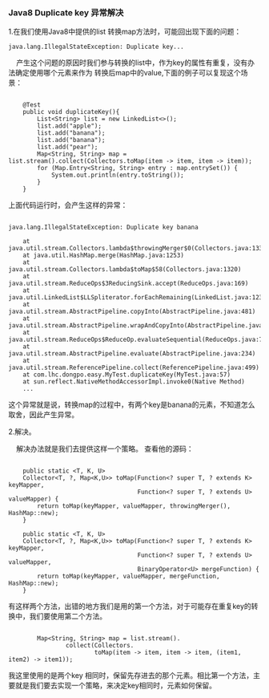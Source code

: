 
### Java8 Duplicate key 异常解决

1.在我们使用Java8中提供的list 转换map方法时，可能回出现下面的问题：
    
    java.lang.IllegalStateException: Duplicate key...
    
    
    
&nbsp;&nbsp;&nbsp;&nbsp;产生这个问题的原因时我们参与转换的list中，作为key的属性有重复，没有办法确定使用哪个元素来作为
转换后map中的value,下面的例子可以复现这个场景：

```

    @Test
    public void duplicateKey(){
        List<String> list = new LinkedList<>();
        list.add("apple");
        list.add("banana");
        list.add("banana");
        list.add("pear");
        Map<String, String> map = list.stream().collect(Collectors.toMap(item -> item, item -> item));
        for (Map.Entry<String, String> entry : map.entrySet()) {
            System.out.println(entry.toString());
        }
    }

```

上面代码运行时，会产生这样的异常：

```

java.lang.IllegalStateException: Duplicate key banana

	at java.util.stream.Collectors.lambda$throwingMerger$0(Collectors.java:133)
	at java.util.HashMap.merge(HashMap.java:1253)
	at java.util.stream.Collectors.lambda$toMap$58(Collectors.java:1320)
	at java.util.stream.ReduceOps$3ReducingSink.accept(ReduceOps.java:169)
	at java.util.LinkedList$LLSpliterator.forEachRemaining(LinkedList.java:1235)
	at java.util.stream.AbstractPipeline.copyInto(AbstractPipeline.java:481)
	at java.util.stream.AbstractPipeline.wrapAndCopyInto(AbstractPipeline.java:471)
	at java.util.stream.ReduceOps$ReduceOp.evaluateSequential(ReduceOps.java:708)
	at java.util.stream.AbstractPipeline.evaluate(AbstractPipeline.java:234)
	at java.util.stream.ReferencePipeline.collect(ReferencePipeline.java:499)
	at com.lhc.dongpo.easy.MyTest.duplicateKey(MyTest.java:57)
	at sun.reflect.NativeMethodAccessorImpl.invoke0(Native Method)
	...

```
    
这个异常就是说，转换map的过程中，有两个key是banana的元素，不知道怎么取舍，因此产生异常。

2.解决。

&nbsp;&nbsp;&nbsp;&nbsp;解决办法就是我们去提供这样一个策略。
查看他的源码：

```

    public static <T, K, U>
    Collector<T, ?, Map<K,U>> toMap(Function<? super T, ? extends K> keyMapper,
                                    Function<? super T, ? extends U> valueMapper) {
        return toMap(keyMapper, valueMapper, throwingMerger(), HashMap::new);
    }

    public static <T, K, U>
    Collector<T, ?, Map<K,U>> toMap(Function<? super T, ? extends K> keyMapper,
                                    Function<? super T, ? extends U> valueMapper,
                                    BinaryOperator<U> mergeFunction) {
        return toMap(keyMapper, valueMapper, mergeFunction, HashMap::new);
    }

```

有这样两个方法，出错的地方我们是用的第一个方法，对于可能存在重复key的转换中，我们要使用第二个方法。

```

        Map<String, String> map = list.stream().
                collect(Collectors.
                        toMap(item -> item, item -> item, (item1, item2) -> item1));
```

我这里使用的是两个key 相同时，保留先存进去的那个元素。相比第一个方法，主要就是我们要去实现一个策略，来决定key相同时，元素如何保留。